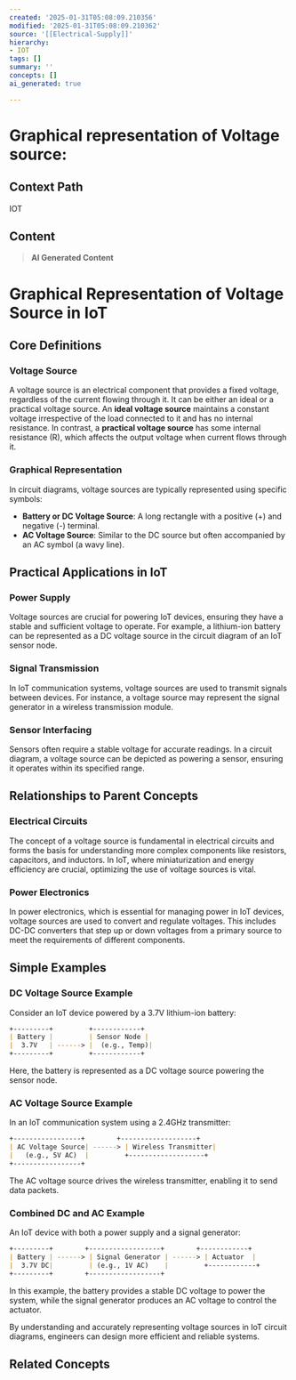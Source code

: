 ```yaml
---
created: '2025-01-31T05:08:09.210356'
modified: '2025-01-31T05:08:09.210362'
source: '[[Electrical-Supply]]'
hierarchy:
- IOT
tags: []
summary: ''
concepts: []
ai_generated: true

---
```


# Graphical representation of Voltage source:

## Context Path
IOT

## Content
> **AI Generated Content**
 # Graphical Representation of Voltage Source in IoT

## Core Definitions

### Voltage Source
A voltage source is an electrical component that provides a fixed voltage, regardless of the current flowing through it. It can be either an ideal or a practical voltage source. An **ideal voltage source** maintains a constant voltage irrespective of the load connected to it and has no internal resistance. In contrast, a **practical voltage source** has some internal resistance (R), which affects the output voltage when current flows through it.

### Graphical Representation
In circuit diagrams, voltage sources are typically represented using specific symbols:
- **Battery or DC Voltage Source**: A long rectangle with a positive (+) and negative (-) terminal.
- **AC Voltage Source**: Similar to the DC source but often accompanied by an AC symbol (a wavy line).

## Practical Applications in IoT

### Power Supply
Voltage sources are crucial for powering IoT devices, ensuring they have a stable and sufficient voltage to operate. For example, a lithium-ion battery can be represented as a DC voltage source in the circuit diagram of an IoT sensor node.

### Signal Transmission
In IoT communication systems, voltage sources are used to transmit signals between devices. For instance, a voltage source may represent the signal generator in a wireless transmission module.

### Sensor Interfacing
Sensors often require a stable voltage for accurate readings. In a circuit diagram, a voltage source can be depicted as powering a sensor, ensuring it operates within its specified range.

## Relationships to Parent Concepts

### Electrical Circuits
The concept of a voltage source is fundamental in electrical circuits and forms the basis for understanding more complex components like resistors, capacitors, and inductors. In IoT, where miniaturization and energy efficiency are crucial, optimizing the use of voltage sources is vital.

### Power Electronics
In power electronics, which is essential for managing power in IoT devices, voltage sources are used to convert and regulate voltages. This includes DC-DC converters that step up or down voltages from a primary source to meet the requirements of different components.

## Simple Examples

### DC Voltage Source Example
Consider an IoT device powered by a 3.7V lithium-ion battery:
```markdown
+---------+         +------------+
| Battery |         | Sensor Node |
|  3.7V   | ------> |  (e.g., Temp)|
+---------+         +------------+
```
Here, the battery is represented as a DC voltage source powering the sensor node.

### AC Voltage Source Example
In an IoT communication system using a 2.4GHz transmitter:
```markdown
+-----------------+        +-------------------+
| AC Voltage Source| ------> | Wireless Transmitter|
|   (e.g., 5V AC)  |         +-------------------+
+-----------------+
```
The AC voltage source drives the wireless transmitter, enabling it to send data packets.

### Combined DC and AC Example
An IoT device with both a power supply and a signal generator:
```markdown
+---------+        +------------------+        +------------+
| Battery | ------> | Signal Generator | ------> | Actuator  |
|  3.7V DC|         | (e.g., 1V AC)    |         +------------+
+---------+        +------------------+
```
In this example, the battery provides a stable DC voltage to power the system, while the signal generator produces an AC voltage to control the actuator.

By understanding and accurately representing voltage sources in IoT circuit diagrams, engineers can design more efficient and reliable systems.

## Related Concepts
